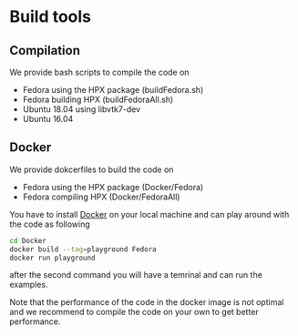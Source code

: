 # Build tools

## Compilation

We provide bash scripts to compile the code on 

* Fedora using the HPX package (buildFedora.sh)
* Fedora building HPX (buildFedoraAll.sh)
* Ubuntu 18.04 using libvtk7-dev
* Ubuntu 16.04 


## Docker

We provide dokcerfiles to build the code on

* Fedora using the HPX package (Docker/Fedora)
* Fedora compiling HPX (Docker/FedoraAll)

You have to install [Docker](https://docs.docker.com/) on your local machine and can play around with the code as following

```bash
cd Docker
docker build --tag=playground Fedora
docker run playground
```

after the second command you will have a temrinal and can run the examples.

Note that the performance of the code in the docker image is not optimal and we recommend to compile the code on your own to get better performance.



